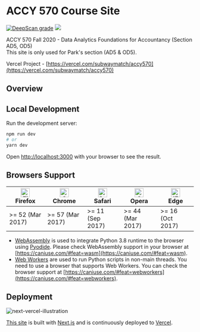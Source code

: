 # ACCY 570 Course Site

<a href="https://deepscan.io/dashboard#view=project&tid=10181&pid=13441&bid=226261"><img src="https://deepscan.io/api/teams/10181/projects/13441/branches/226261/badge/grade.svg" alt="DeepScan grade"></a>
<a href="https://www.codacy.com/manual/subwaymatch/accy570-course-site?utm_source=github.com&amp;utm_medium=referral&amp;utm_content=subwaymatch/accy570-course-site&amp;utm_campaign=Badge_Grade"><img src="https://app.codacy.com/project/badge/Grade/3d567c86733347cd91477a4191859cb7"/></a>

ACCY 570 Fall 2020 - Data Analytics Foundations for Accountancy (Section AD5, OD5)<br />
This site is only used for Park's section (AD5 & OD5).

Vercel Project - [https://vercel.com/subwaymatch/accy570](https://vercel.com/subwaymatch/accy570)

## Overview



## Local Development

Run the development server:

```bash
npm run dev
# or
yarn dev
```

Open [http://localhost:3000](http://localhost:3000) with your browser to see the result.


## Browsers Support

| [<img src="https://raw.githubusercontent.com/alrra/browser-logos/master/src/firefox/firefox_48x48.png" alt="Firefox" width="24px" height="24px" />](http://godban.github.io/browsers-support-badges/)<br/>Firefox | [<img src="https://raw.githubusercontent.com/alrra/browser-logos/master/src/chrome/chrome_48x48.png" alt="Chrome" width="24px" height="24px" />](http://godban.github.io/browsers-support-badges/)<br/>Chrome | [<img src="https://raw.githubusercontent.com/alrra/browser-logos/master/src/safari/safari_48x48.png" alt="Safari" width="24px" height="24px" />](http://godban.github.io/browsers-support-badges/)<br/>Safari | [<img src="https://raw.githubusercontent.com/alrra/browser-logos/master/src/opera/opera_48x48.png" alt="Opera" width="24px" height="24px" />](http://godban.github.io/browsers-support-badges/)<br/>Opera | [<img src="https://raw.githubusercontent.com/alrra/browser-logos/master/src/edge/edge_48x48.png" alt="IE / Edge" width="24px" height="24px" />](http://godban.github.io/browsers-support-badges/)<br/>Edge |
| ----------------------------------------------------------------------------------------------------------------------------------------------------------------------------------------------------------------- | ------------------------------------------------------------------------------------------------------------------------------------------------------------------------------------------------------------- | ------------------------------------------------------------------------------------------------------------------------------------------------------------------------------------------------------------- | --------------------------------------------------------------------------------------------------------------------------------------------------------------------------------------------------------- | ---------------------------------------------------------------------------------------------------------------------------------------------------------------------------------------------------------- |
| >= 52 (Mar 2017)                                                                                                                                                                                                  | >= 57 (Mar 2017)                                                                                                                                                                                              | >= 11 (Sep 2017)                                                                                                                                                                                              | >= 44 (Mar 2017)                                                                                                                                                                                          | >= 16 (Oct 2017)                                                                                                                                                                                           |

- [WebAssembly](https://webassembly.org/) is used to integrate Python 3.8 runtime to the browser using [Pyodide](https://github.com/iodide-project/pyodide). Please check WebAssembly support in your browser at [https://caniuse.com/#feat=wasm](https://caniuse.com/#feat=wasm).
- [Web Workers](https://developer.mozilla.org/en-US/docs/Web/API/Web_Workers_API/Using_web_workers) are used to run Python scripts in non-main threads. You need to use a browser that supports Web Workers. You can check the browser support at [https://caniuse.com/#feat=webworkers](https://caniuse.com/#feat=webworkers).

## Deployment

![next-vercel-illustration](https://user-images.githubusercontent.com/1064036/89702608-860a2900-d908-11ea-83ad-aa228b4322ae.jpg)

[This site](https://accy570.org) is built with [Next.js](https://nextjs.org/) and is continuously deployed to [Vercel](https://vercel.com/).

